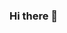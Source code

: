 ### Hi there 👋

<!--
**mjmanas0699/mjmanas0699** is a ✨ _special_ ✨ repository because its `README.md` (this file) appears on your GitHub profile.

Here are some ideas to get you started:
<img align="center" src="https://github-readme-stats.vercel.app/api/<CARD_TYPE>/?username=<USERNAME>&theme=<THEME_NAME>" />

-->
